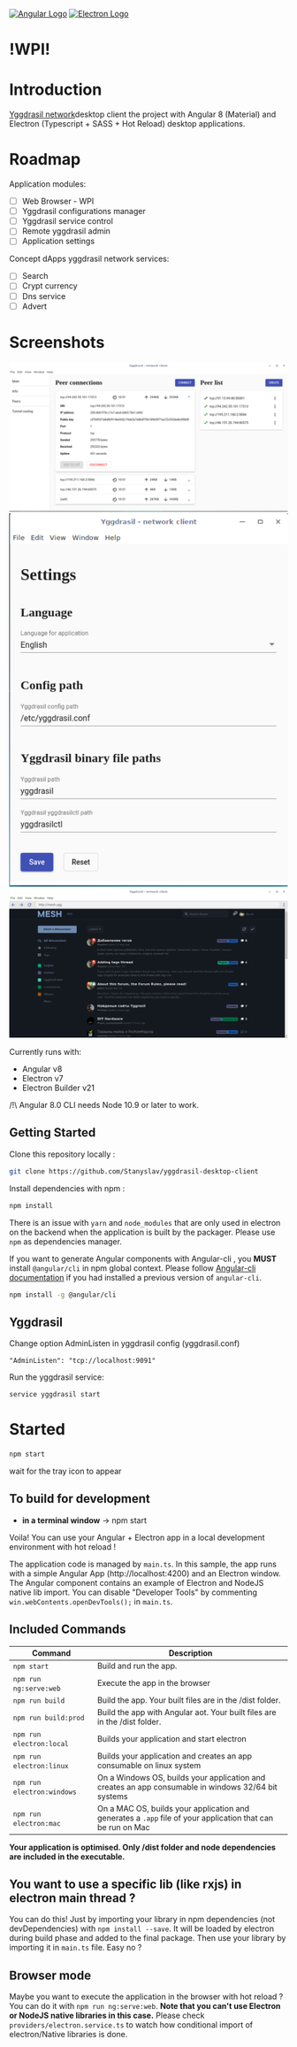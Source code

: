 [![Angular Logo](https://www.vectorlogo.zone/logos/angular/angular-icon.svg)](https://angular.io/) [![Electron Logo](https://www.vectorlogo.zone/logos/electronjs/electronjs-icon.svg)](https://electronjs.org/)

# !WPI!

# Introduction

[Yggdrasil network](https://yggdrasil-network.github.io/)desktop client the project with Angular 8 (Material) and Electron (Typescript + SASS + Hot Reload) desktop applications.

# Roadmap

Application modules:
- [ ] Web Browser - WPI
- [ ] Yggdrasil configurations manager
- [ ] Yggdrasil service control
- [ ] Remote yggdrasil admin
- [ ] Application settings

Concept dApps yggdrasil network services:
- [ ] Search
- [ ] Crypt currency
- [ ] Dns service
- [ ] Advert

# Screenshots
![peers](/screenshots/peers.png)
![setting](/screenshots/settings.png)
![web browser](/screenshots/webbrowser.png)



Currently runs with:

- Angular v8
- Electron v7
- Electron Builder v21

/!\ Angular 8.0 CLI needs Node 10.9 or later to work.

## Getting Started

Clone this repository locally :

``` bash
git clone https://github.com/Stanyslav/yggdrasil-desktop-client
```

Install dependencies with npm :

``` bash
npm install
```

There is an issue with `yarn` and `node_modules` that are only used in electron on the backend when the application is built by the packager. Please use `npm` as dependencies manager.


If you want to generate Angular components with Angular-cli , you **MUST** install `@angular/cli` in npm global context.
Please follow [Angular-cli documentation](https://github.com/angular/angular-cli) if you had installed a previous version of `angular-cli`.

``` bash
npm install -g @angular/cli
```

## Yggdrasil

Change option AdminListen in yggdrasil config (yggdrasil.conf)

```
"AdminListen": "tcp://localhost:9091"
```

Run the yggdrasil service:

```
service yggdrasil start
```

# Started

``` bash
npm start
```
wait for the tray icon to appear

## To build for development

- **in a terminal window** -> npm start

Voila! You can use your Angular + Electron app in a local development environment with hot reload !

The application code is managed by `main.ts`. In this sample, the app runs with a simple Angular App (http://localhost:4200) and an Electron window.
The Angular component contains an example of Electron and NodeJS native lib import.
You can disable "Developer Tools" by commenting `win.webContents.openDevTools();` in `main.ts`.

## Included Commands

|Command|Description|
|--|--|
|`npm start`| Build and run the app. |
|`npm run ng:serve:web`| Execute the app in the browser |
|`npm run build`| Build the app. Your built files are in the /dist folder. |
|`npm run build:prod`| Build the app with Angular aot. Your built files are in the /dist folder. |
|`npm run electron:local`| Builds your application and start electron
|`npm run electron:linux`| Builds your application and creates an app consumable on linux system |
|`npm run electron:windows`| On a Windows OS, builds your application and creates an app consumable in windows 32/64 bit systems |
|`npm run electron:mac`|  On a MAC OS, builds your application and generates a `.app` file of your application that can be run on Mac |

**Your application is optimised. Only /dist folder and node dependencies are included in the executable.**

## You want to use a specific lib (like rxjs) in electron main thread ?

You can do this! Just by importing your library in npm dependencies (not devDependencies) with `npm install --save`. It will be loaded by electron during build phase and added to the final package. Then use your library by importing it in `main.ts` file. Easy no ?

## Browser mode

Maybe you want to execute the application in the browser with hot reload ? You can do it with `npm run ng:serve:web`.
**Note that you can't use Electron or NodeJS native libraries in this case.** Please check `providers/electron.service.ts` to watch how conditional import of electron/Native libraries is done.